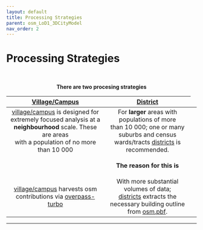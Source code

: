 ```yaml
---
layout: default
title: Processing Strategies
parent: osm_LoD1_3DCityModel
nav_order: 2
---
```


# Processing Strategies
<!-- {: .no_toc } -->
&nbsp;

<p align="center"><b>There are two procesing strategies</b></p>

| [Village/Campus](https://github.com/AdrianKriger/osm_LoD1_3DCityModel/tree/main/village_campus) | [District](https://github.com/AdrianKriger/osm_LoD1_3DCityModel/tree/main/districts)  |
| :-----: | :-----: |
| [village/campus]((https://github.com/AdrianKriger/osm_LoD1_3DCityModel/tree/main/village_campus)) is designed for extremely focused analysis at a **neighbourhood** scale. These are areas <br /> with a population of no more than 10 000| For **larger** areas with populations of more <br /> than 10 000;  one or many suburbs and census wards/tracts [districts]((https://github.com/AdrianKriger/osm_LoD1_3DCityModel/tree/main/districts)) is recommended.|
|<td colspan=2><p align="center"><b>The reason for this is</b></p></td>|
| [village/campus]((https://github.com/AdrianKriger/osm_LoD1_3DCityModel/tree/main/village_campus)) harvests osm contributions via [overpass-turbo](https://wiki.openstreetmap.org/wiki/Overpass_turbo)| With more substantial volumes of data;<br />[districts]((https://github.com/AdrianKriger/osm_LoD1_3DCityModel/tree/main/districts)) extracts the necessary building outline from [osm.pbf](https://wiki.openstreetmap.org/wiki/PBF_Format).|

<!--  Table of contents
{: .no_toc .text-delta }

1. TOC
{:toc}--> 

--- 

